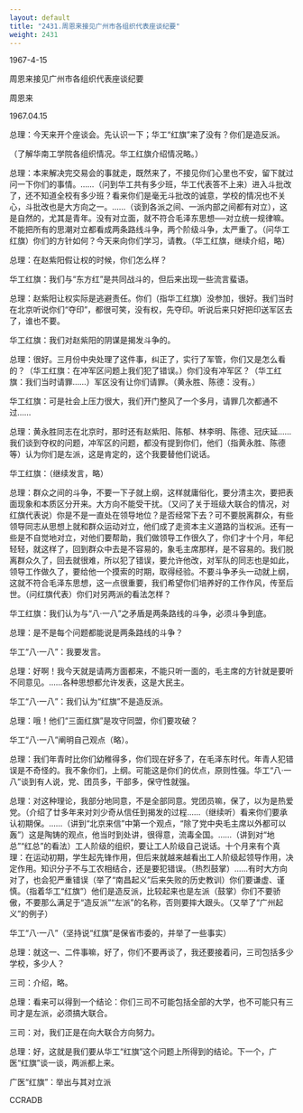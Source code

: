 ```yaml
---
layout: default
title: "2431.周恩来接见广州市各组织代表座谈纪要"
weight: 2431
---
```


1967-4-15

周恩来接见广州市各组织代表座谈纪要

周恩来

1967.04.15

总理：今天来开个座谈会。先认识一下；华工“红旗”来了没有？你们是造反派。

（了解华南工学院各组织情况。华工红旗介绍情况略。）

总理：本来解决完交易会的事就走，既然来了，不接见你们心里也不安，留下就过问一下你们的事情。……（问到华工共有多少班，华工代表答不上来）进入斗批改了，还不知道全校有多少班？看来你们是毫无斗批改的诚意，学校的情况也不关心，斗批改也是大方向之一。……（谈到各派之间、一派内部之间都有对立），这是自然的，尤其是青年。没有对立面，就不符合毛泽东思想──对立统一规律嘛。不能把所有的思潮对立都看成两条路线斗争，两个阶级斗争，太严重了。（问华工红旗）你们的方针如何？今天来向你们学习，请教。（华工红旗，继续介绍，略）

总理：在赵紫阳假让权的时候，你们怎么样？

华工红旗：我们与“东方红”是共同战斗的，但后来出现一些流言蜚语。

总理：赵紫阳让权实际是逃避责任。你们（指华工红旗）没参加，很好。我们当时在北京听说你们“夺印”，都很可笑，没有权，先夺印。听说后来只好把印送军区去了，谁也不要。

华工红旗：我们对赵紫阳的阴谋是揭发斗争的。

总理：很好。三月份中央处理了这件事，纠正了，实行了军管，你们又是怎么看的？（华工红旗：在冲军区问题上我们犯了错误。）你们没有冲军区？（华工红旗：我们当时请罪……）军区没有让你们请罪。（黄永胜、陈德：没有。）

华工红旗：可是社会上压力很大，我们开门整风了一个多月，请罪几次都通不过……

总理：黄永胜同志在北京时，那时还有赵紫阳、陈郁、林李明、陈德、冠庆延……我们谈到夺权的问题，冲军区的问题，都没有提到你们，他们（指黄永胜、陈德等）认为你们是左派，这是肯定的，这个我要替他们说话。

华工红旗：（继续发言，略）

总理：群众之间的斗争，不要一下子就上纲，这样就庸俗化，要分清主次，要把表面现象和本质区分开来。大方向不能受干扰。（又问了关于班级大联合的情况，对红旗代表说）你是不是一直处在领导地位？是否经常下去？可不要脱离群众，有些领导同志从思想上就和群众运动对立，他们成了走资本主义道路的当权派。还有一些是不自觉地对立，对他们要帮助，我们做领导工作很久了，你们才十个月，年纪轻轻，就这样了，回到群众中去是不容易的，象毛主席那样，是不容易的。我们脱离群众久了，回去就很难，所以犯了错误，要允许他改，对军队的同志也是如此，领导工作做久了，要给他一个摸索的时期，取得经验。不要斗争矛头一动就上纲，这就不符合毛泽东思想，这一点很重要，我们希望你们培养好的工作作风，传至后世。（问红旗代表）你们对另两派的看法怎样？

华工红旗：我们认为与“八·一八”之矛盾是两条路线的斗争，必须斗争到底。

总理：是不是每个问题都能说是两条路线的斗争？

华工“八·一八”：我要发言。

总理：好啊！我今天就是请两方面都来，不能只听一面的，毛主席的方针就是要听不同意见。……各种思想都允许发表，这是大民主。

华工“八·一八”：我们认为“红旗”不是造反派。

总理：哦！他们“三面红旗”是攻守同盟，你们要攻破？

华工“八·一八”阐明自己观点（略）。

总理：我们年青时比你们幼稚得多，你们现在好多了，在毛泽东时代。年青人犯错误是不奇怪的。我不象你们，上纲。可能这是你们的优点，原则性强。华工“八·一八”谈到有人说，党、团员多，干部多，保守性就强。

总理：对这种理论，我部分地同意，不是全部同意。党团员嘛，保了，以为是热爱党。（介绍了廿多年来对刘少奇从信任到揭发的过程……（继续听）看来你们要承认初期保。……（讲到“北京来信”中第一个观点，“除了党中央毛主席以外都可以轰”）这是陶铸的观点，他当时到处讲，很得意，流毒全国。……（讲到对“地总”“红总”的看法）工人阶级的组织，要让工人阶级自己说话。十个月来有个真理：在运动初期，学生起先锋作用，但后来就越来越看出工人阶级起领导作用，决定作用。知识分子不与工农相结合，还是要犯错误。（热烈鼓掌）……有时大方向对了，也会犯严重错误（举了“南昌起义”后来失败的历史教训）你们要谦虚、谨慎。（指着华工“红旗”）他们是造反派，比较起来也是左派（鼓掌）你们不要骄傲，不要那么满足于“造反派”“左派”的名称，否则要摔大跟头。（又举了“广州起义”的例子）

华工“八·一八”（坚持说“红旗”是保省市委的，并举了一些事实）

总理：就这一、二件事嘛，好了，你们不要再谈了，我还要接着问，三司包括多少学校，多少人？

三司：介绍，略。

总理：看来可以得到一个结论：你们三司不可能包括全部的大学，也不可能只有三司才是左派，必须搞大联合。

三司：对，我们正是在向大联合方向努力。

总理：好，这就是我们要从华工“红旗”这个问题上所得到的结论。下一个，广医“红旗”谈一谈，两派都上来。

广医“红旗”：举出与其对立派

CCRADB


